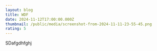 ```yaml
---
layout: blog
title: WDF
date: 2024-11-12T17:00:00.000Z
thumbnail: /public/media/screenshot-from-2024-11-11-23-55-45.png
rating: 5
---
```

SDafgdhfghj
